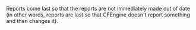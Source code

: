 Reports come last so that the reports are not immediately made out of
date (in other words, reports are last so that CFEngine doesn't report
something and then changes it).

